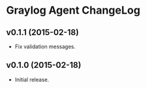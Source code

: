Graylog Agent ChangeLog
=======================


## v0.1.1 (2015-02-18)

* Fix validation messages.

## v0.1.0 (2015-02-18)

* Initial release.
